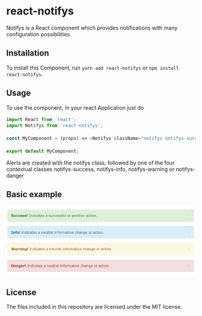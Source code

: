 # react-notifys
Notifys is a React component which provides notifications with many configuration possibilities. 


## Installation

To install this Component, run `yarn add react-notifys` or `npm install react-notifys`.


## Usage

To use the component, In your react Application just do

```javascript
import React from 'react';
import Notifys from 'react-notifys';

const MyComponent = (props) => <Notifys className="notifys notifys-success fade"><strong>Success!</strong> Indicates a successful or positive action.</Notifys>;

export default MyComponent;


```
Alerts are created with the notifys class, followed by one of the four contextual classes notifys-success, notifys-info, notifys-warning or notifys-danger

## Basic example
![Alt text](/demo.png?raw=true "Optional Title")

## License
The files included in this repository are licensed under the MIT license.
